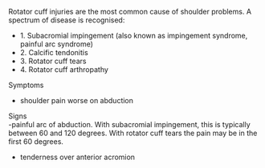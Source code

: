 Rotator cuff injuries are the most common cause of shoulder problems. A spectrum of disease is recognised:  
* 1\. Subacromial impingement (also known as impingement syndrome, painful arc syndrome)
* 2\. Calcific tendonitis
* 3\. Rotator cuff tears
* 4\. Rotator cuff arthropathy

  
Symptoms  
* shoulder pain worse on abduction

  
Signs  
 \-painful arc of abduction. With subacromial impingement, this is typically between 60 and 120 degrees. With rotator cuff tears the pain may be in the first 60 degrees.  
* tenderness over anterior acromion
